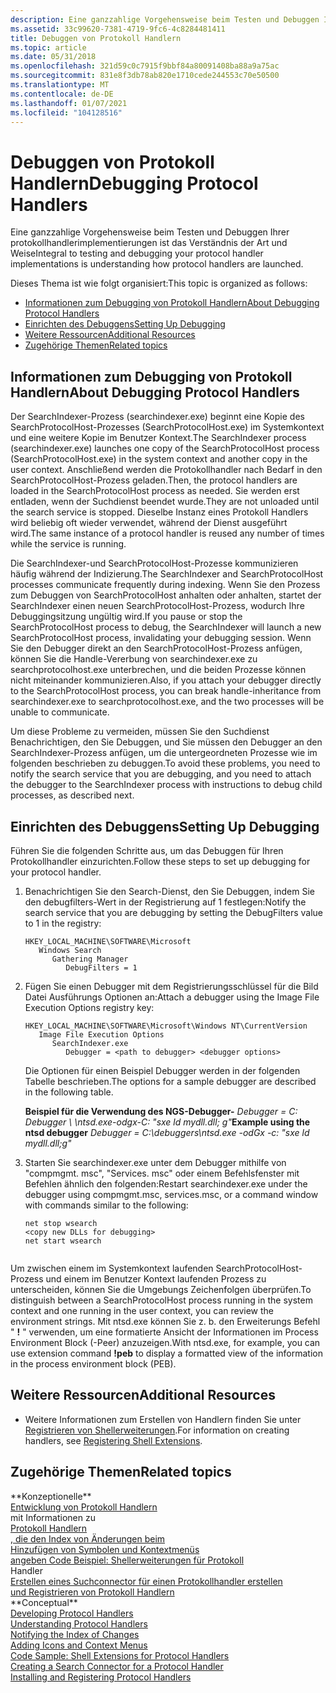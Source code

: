 ```yaml
---
description: Eine ganzzahlige Vorgehensweise beim Testen und Debuggen Ihrer protokollhandlerimplementierungen ist das Verständnis der Art und Weise
ms.assetid: 33c99620-7381-4719-9fc6-4c8284481411
title: Debuggen von Protokoll Handlern
ms.topic: article
ms.date: 05/31/2018
ms.openlocfilehash: 321d59c0c7915f9bbf84a80091408ba88a9a75ac
ms.sourcegitcommit: 831e8f3db78ab820e1710cede244553c70e50500
ms.translationtype: MT
ms.contentlocale: de-DE
ms.lasthandoff: 01/07/2021
ms.locfileid: "104128516"
---
```

# <a name="debugging-protocol-handlers"></a><span data-ttu-id="f2fd5-103">Debuggen von Protokoll Handlern</span><span class="sxs-lookup"><span data-stu-id="f2fd5-103">Debugging Protocol Handlers</span></span>

<span data-ttu-id="f2fd5-104">Eine ganzzahlige Vorgehensweise beim Testen und Debuggen Ihrer protokollhandlerimplementierungen ist das Verständnis der Art und Weise</span><span class="sxs-lookup"><span data-stu-id="f2fd5-104">Integral to testing and debugging your protocol handler implementations is understanding how protocol handlers are launched.</span></span>

<span data-ttu-id="f2fd5-105">Dieses Thema ist wie folgt organisiert:</span><span class="sxs-lookup"><span data-stu-id="f2fd5-105">This topic is organized as follows:</span></span>

-   [<span data-ttu-id="f2fd5-106">Informationen zum Debugging von Protokoll Handlern</span><span class="sxs-lookup"><span data-stu-id="f2fd5-106">About Debugging Protocol Handlers</span></span>](#about-debugging-protocol-handlers)
-   [<span data-ttu-id="f2fd5-107">Einrichten des Debuggens</span><span class="sxs-lookup"><span data-stu-id="f2fd5-107">Setting Up Debugging</span></span>](#setting-up-debugging)
-   [<span data-ttu-id="f2fd5-108">Weitere Ressourcen</span><span class="sxs-lookup"><span data-stu-id="f2fd5-108">Additional Resources</span></span>](#additional-resources)
-   [<span data-ttu-id="f2fd5-109">Zugehörige Themen</span><span class="sxs-lookup"><span data-stu-id="f2fd5-109">Related topics</span></span>](#related-topics)

## <a name="about-debugging-protocol-handlers"></a><span data-ttu-id="f2fd5-110">Informationen zum Debugging von Protokoll Handlern</span><span class="sxs-lookup"><span data-stu-id="f2fd5-110">About Debugging Protocol Handlers</span></span>

<span data-ttu-id="f2fd5-111">Der SearchIndexer-Prozess (searchindexer.exe) beginnt eine Kopie des SearchProtocolHost-Prozesses (SearchProtocolHost.exe) im Systemkontext und eine weitere Kopie im Benutzer Kontext.</span><span class="sxs-lookup"><span data-stu-id="f2fd5-111">The SearchIndexer process (searchindexer.exe) launches one copy of the SearchProtocolHost process (SearchProtocolHost.exe) in the system context and another copy in the user context.</span></span> <span data-ttu-id="f2fd5-112">Anschließend werden die Protokollhandler nach Bedarf in den SearchProtocolHost-Prozess geladen.</span><span class="sxs-lookup"><span data-stu-id="f2fd5-112">Then, the protocol handlers are loaded in the SearchProtocolHost process as needed.</span></span> <span data-ttu-id="f2fd5-113">Sie werden erst entladen, wenn der Suchdienst beendet wurde.</span><span class="sxs-lookup"><span data-stu-id="f2fd5-113">They are not unloaded until the search service is stopped.</span></span> <span data-ttu-id="f2fd5-114">Dieselbe Instanz eines Protokoll Handlers wird beliebig oft wieder verwendet, während der Dienst ausgeführt wird.</span><span class="sxs-lookup"><span data-stu-id="f2fd5-114">The same instance of a protocol handler is reused any number of times while the service is running.</span></span>

<span data-ttu-id="f2fd5-115">Die SearchIndexer-und SearchProtocolHost-Prozesse kommunizieren häufig während der Indizierung.</span><span class="sxs-lookup"><span data-stu-id="f2fd5-115">The SearchIndexer and SearchProtocolHost processes communicate frequently during indexing.</span></span> <span data-ttu-id="f2fd5-116">Wenn Sie den Prozess zum Debuggen von SearchProtocolHost anhalten oder anhalten, startet der SearchIndexer einen neuen SearchProtocolHost-Prozess, wodurch Ihre Debuggingsitzung ungültig wird.</span><span class="sxs-lookup"><span data-stu-id="f2fd5-116">If you pause or stop the SearchProtocolHost process to debug, the SearchIndexer will launch a new SearchProtocolHost process, invalidating your debugging session.</span></span> <span data-ttu-id="f2fd5-117">Wenn Sie den Debugger direkt an den SearchProtocolHost-Prozess anfügen, können Sie die Handle-Vererbung von searchindexer.exe zu searchprotocolhost.exe unterbrechen, und die beiden Prozesse können nicht miteinander kommunizieren.</span><span class="sxs-lookup"><span data-stu-id="f2fd5-117">Also, if you attach your debugger directly to the SearchProtocolHost process, you can break handle-inheritance from searchindexer.exe to searchprotocolhost.exe, and the two processes will be unable to communicate.</span></span>

<span data-ttu-id="f2fd5-118">Um diese Probleme zu vermeiden, müssen Sie den Suchdienst Benachrichtigen, den Sie Debuggen, und Sie müssen den Debugger an den SearchIndexer-Prozess anfügen, um die untergeordneten Prozesse wie im folgenden beschrieben zu debuggen.</span><span class="sxs-lookup"><span data-stu-id="f2fd5-118">To avoid these problems, you need to notify the search service that you are debugging, and you need to attach the debugger to the SearchIndexer process with instructions to debug child processes, as described next.</span></span>

## <a name="setting-up-debugging"></a><span data-ttu-id="f2fd5-119">Einrichten des Debuggens</span><span class="sxs-lookup"><span data-stu-id="f2fd5-119">Setting Up Debugging</span></span>

<span data-ttu-id="f2fd5-120">Führen Sie die folgenden Schritte aus, um das Debuggen für Ihren Protokollhandler einzurichten.</span><span class="sxs-lookup"><span data-stu-id="f2fd5-120">Follow these steps to set up debugging for your protocol handler.</span></span>

1.  <span data-ttu-id="f2fd5-121">Benachrichtigen Sie den Search-Dienst, den Sie Debuggen, indem Sie den debugfilters-Wert in der Registrierung auf 1 festlegen:</span><span class="sxs-lookup"><span data-stu-id="f2fd5-121">Notify the search service that you are debugging by setting the DebugFilters value to 1 in the registry:</span></span>

    ```
    HKEY_LOCAL_MACHINE\SOFTWARE\Microsoft
       Windows Search
          Gathering Manager
             DebugFilters = 1
    ```

2.  <span data-ttu-id="f2fd5-122">Fügen Sie einen Debugger mit dem Registrierungsschlüssel für die Bild Datei Ausführungs Optionen an:</span><span class="sxs-lookup"><span data-stu-id="f2fd5-122">Attach a debugger using the Image File Execution Options registry key:</span></span>

    ```
    HKEY_LOCAL_MACHINE\SOFTWARE\Microsoft\Windows NT\CurrentVersion
       Image File Execution Options
          SearchIndexer.exe
             Debugger = <path to debugger> <debugger options> 
    ```

    <span data-ttu-id="f2fd5-123">Die Optionen für einen Beispiel Debugger werden in der folgenden Tabelle beschrieben.</span><span class="sxs-lookup"><span data-stu-id="f2fd5-123">The options for a sample debugger are described in the following table.</span></span>

    

    <span data-ttu-id="f2fd5-124">**Beispiel für die Verwendung des NGS-Debugger-**   *Debugger = C: Debugger \\ \\ntsd.exe-odgx-C: "sxe ld mydll.dll; g"*</span><span class="sxs-lookup"><span data-stu-id="f2fd5-124">**Example using the ntsd debugger**   *Debugger = C:\\debuggers\\ntsd.exe -odGx -c: "sxe ld mydll.dll;g"*</span></span><br/>

3.  <span data-ttu-id="f2fd5-125">Starten Sie searchindexer.exe unter dem Debugger mithilfe von "compmgmt. msc", "Services. msc" oder einem Befehlsfenster mit Befehlen ähnlich den folgenden:</span><span class="sxs-lookup"><span data-stu-id="f2fd5-125">Restart searchindexer.exe under the debugger using compmgmt.msc, services.msc, or a command window with commands similar to the following:</span></span>
    ```
    net stop wsearch
    <copy new DLLs for debugging>
    net start wsearch
            
    ```

    

<span data-ttu-id="f2fd5-126">Um zwischen einem im Systemkontext laufenden SearchProtocolHost-Prozess und einem im Benutzer Kontext laufenden Prozess zu unterscheiden, können Sie die Umgebungs Zeichenfolgen überprüfen.</span><span class="sxs-lookup"><span data-stu-id="f2fd5-126">To distinguish between a SearchProtocolHost process running in the system context and one running in the user context, you can review the environment strings.</span></span> <span data-ttu-id="f2fd5-127">Mit ntsd.exe können Sie z. b. den Erweiterungs Befehl " **!** " verwenden, um eine formatierte Ansicht der Informationen im Process Environment Block (-Peer) anzuzeigen.</span><span class="sxs-lookup"><span data-stu-id="f2fd5-127">With ntsd.exe, for example, you can use extension command **!peb** to display a formatted view of the information in the process environment block (PEB).</span></span>

## <a name="additional-resources"></a><span data-ttu-id="f2fd5-128">Weitere Ressourcen</span><span class="sxs-lookup"><span data-stu-id="f2fd5-128">Additional Resources</span></span>

-   <span data-ttu-id="f2fd5-129">Weitere Informationen zum Erstellen von Handlern finden Sie unter [Registrieren von Shellerweiterungen](../shell/reg-shell-exts.md).</span><span class="sxs-lookup"><span data-stu-id="f2fd5-129">For information on creating handlers, see [Registering Shell Extensions](../shell/reg-shell-exts.md).</span></span>

## <a name="related-topics"></a><span data-ttu-id="f2fd5-130">Zugehörige Themen</span><span class="sxs-lookup"><span data-stu-id="f2fd5-130">Related topics</span></span>

<dl> <span data-ttu-id="f2fd5-131"><dt>**Konzeptionelle**</dt> <dt><a href="-search-3x-wds-phaddins.md">Entwicklung von Protokoll Handlern</a></dt> mit Informationen zu <dt><a href="-search-3x-wds-extidx-prot-implementing.md">Protokoll Handlern</a></dt> <dt><a href="-search-3x-wds-notifyingofchanges.md">, die den Index von Änderungen beim</a></dt> <dt><a href="-search-3x-wds-ph-ui-extensions.md">Hinzufügen von Symbolen und Kontextmenüs</a></dt> <dt><a href="-search-3x-wds-ph-ui-samplecode.md">angeben Code Beispiel: Shellerweiterungen für Protokoll</a></dt> Handler <dt><a href="-search-3x-wds-ph-search-connector.md">Erstellen eines Suchconnector für einen Protokollhandler erstellen</a></dt> <dt><a href="-search-3x-wds-ph-install-registration.md">und Registrieren von Protokoll Handlern</a></dt> </span><span class="sxs-lookup"><span data-stu-id="f2fd5-131"><dt>**Conceptual**</dt> <dt><a href="-search-3x-wds-phaddins.md">Developing Protocol Handlers</a></dt> <dt><a href="-search-3x-wds-extidx-prot-implementing.md">Understanding Protocol Handlers</a></dt> <dt><a href="-search-3x-wds-notifyingofchanges.md">Notifying the Index of Changes</a></dt> <dt><a href="-search-3x-wds-ph-ui-extensions.md">Adding Icons and Context Menus</a></dt> <dt><a href="-search-3x-wds-ph-ui-samplecode.md">Code Sample: Shell Extensions for Protocol Handlers</a></dt> <dt><a href="-search-3x-wds-ph-search-connector.md">Creating a Search Connector for a Protocol Handler</a></dt> <dt><a href="-search-3x-wds-ph-install-registration.md">Installing and Registering Protocol Handlers</a></dt> </span></span></dl>

 

 
